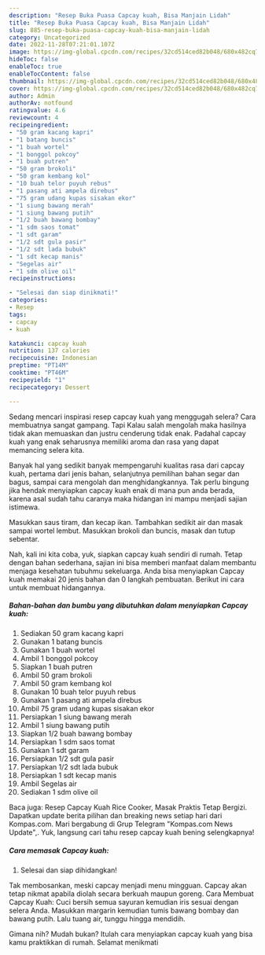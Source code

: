 ```yaml
---
description: "Resep Buka Puasa Capcay kuah, Bisa Manjain Lidah"
title: "Resep Buka Puasa Capcay kuah, Bisa Manjain Lidah"
slug: 885-resep-buka-puasa-capcay-kuah-bisa-manjain-lidah
category: Uncategorized
date: 2022-11-28T07:21:01.107Z
image: https://img-global.cpcdn.com/recipes/32cd514ced82b048/680x482cq70/capcay-kuah-foto-resep-utama.jpg
hideToc: false
enableToc: true
enableTocContent: false
thumbnail: https://img-global.cpcdn.com/recipes/32cd514ced82b048/680x482cq70/capcay-kuah-foto-resep-utama.jpg
cover: https://img-global.cpcdn.com/recipes/32cd514ced82b048/680x482cq70/capcay-kuah-foto-resep-utama.jpg
author: Admin
authorAv: notfound
ratingvalue: 4.6
reviewcount: 4
recipeingredient:
- "50 gram kacang kapri"
- "1 batang buncis"
- "1 buah wortel"
- "1 bonggol pokcoy"
- "1 buah putren"
- "50 gram brokoli"
- "50 gram kembang kol"
- "10 buah telor puyuh rebus"
- "1 pasang ati ampela direbus"
- "75 gram udang kupas sisakan ekor"
- "1 siung bawang merah"
- "1 siung bawang putih"
- "1/2 buah bawang bombay"
- "1 sdm saos tomat"
- "1 sdt garam"
- "1/2 sdt gula pasir"
- "1/2 sdt lada bubuk"
- "1 sdt kecap manis"
- "Segelas air"
- "1 sdm olive oil"
recipeinstructions:

- "Selesai dan siap dinikmati!"
categories:
- Resep
tags:
- capcay
- kuah

katakunci: capcay kuah 
nutrition: 137 calories
recipecuisine: Indonesian
preptime: "PT14M"
cooktime: "PT46M"
recipeyield: "1"
recipecategory: Dessert

---
```



Sedang mencari inspirasi resep capcay kuah yang menggugah selera? Cara membuatnya sangat gampang. Tapi Kalau salah mengolah maka hasilnya tidak akan memuaskan dan justru cenderung tidak enak. Padahal capcay kuah yang enak seharusnya memiliki aroma dan rasa yang dapat memancing selera kita.


Banyak hal yang sedikit banyak mempengaruhi kualitas rasa dari capcay kuah, pertama dari jenis bahan, selanjutnya pemilihan bahan segar dan bagus, sampai cara mengolah dan menghidangkannya. Tak perlu bingung jika hendak menyiapkan capcay kuah enak di mana pun anda berada, karena asal sudah tahu caranya maka hidangan ini mampu menjadi sajian istimewa.

Masukkan saus tiram, dan kecap ikan. Tambahkan sedikit air dan masak sampai wortel lembut. Masukkan brokoli dan buncis, masak dan tutup sebentar.


Nah, kali ini kita coba, yuk, siapkan capcay kuah sendiri di rumah. Tetap dengan bahan sederhana, sajian ini bisa memberi manfaat dalam membantu menjaga kesehatan tubuhmu sekeluarga. Anda bisa menyiapkan Capcay kuah memakai 20 jenis bahan dan 0 langkah pembuatan. Berikut ini cara untuk membuat hidangannya.

<!--inarticleads1-->

##### Bahan-bahan dan bumbu yang dibutuhkan dalam menyiapkan Capcay kuah:

1. Sediakan 50 gram kacang kapri
1. Gunakan 1 batang buncis
1. Gunakan 1 buah wortel
1. Ambil 1 bonggol pokcoy
1. Siapkan 1 buah putren
1. Ambil 50 gram brokoli
1. Ambil 50 gram kembang kol
1. Gunakan 10 buah telor puyuh rebus
1. Gunakan 1 pasang ati ampela direbus
1. Ambil 75 gram udang kupas sisakan ekor
1. Persiapkan 1 siung bawang merah
1. Ambil 1 siung bawang putih
1. Siapkan 1/2 buah bawang bombay
1. Persiapkan 1 sdm saos tomat
1. Gunakan 1 sdt garam
1. Persiapkan 1/2 sdt gula pasir
1. Persiapkan 1/2 sdt lada bubuk
1. Persiapkan 1 sdt kecap manis
1. Ambil Segelas air
1. Sediakan 1 sdm olive oil


Baca juga: Resep Capcay Kuah Rice Cooker, Masak Praktis Tetap Bergizi. Dapatkan update berita pilihan dan breaking news setiap hari dari Kompas.com. Mari bergabung di Grup Telegram &#34;Kompas.com News Update&#34;,. Yuk, langsung cari tahu resep capcay kuah bening selengkapnya! 

<!--inarticleads2-->

##### Cara memasak Capcay kuah:


1. Selesai dan siap dihidangkan!

Tak membosankan, meski capcay menjadi menu mingguan. Capcay akan tetap nikmat apabila diolah secara berkuah maupun goreng. Cara Membuat Capcay Kuah: Cuci bersih semua sayuran kemudian iris sesuai dengan selera Anda. Masukkan margarin kemudian tumis bawang bombay dan bawang putih. Lalu tuang air, tunggu hingga mendidih. 

Gimana nih? Mudah bukan? Itulah cara menyiapkan capcay kuah yang bisa kamu praktikkan di rumah. Selamat menikmati
